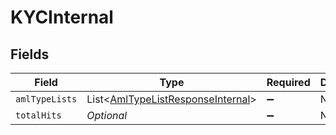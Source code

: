 # KYCInternal


## Fields

| Field                                                                                       | Type                                                                                        | Required                                                                                    | Description                                                                                 |
| ------------------------------------------------------------------------------------------- | ------------------------------------------------------------------------------------------- | ------------------------------------------------------------------------------------------- | ------------------------------------------------------------------------------------------- |
| `amlTypeLists`                                                                              | List<[AmlTypeListResponseInternal](../../models/components/AmlTypeListResponseInternal.md)> | :heavy_minus_sign:                                                                          | N/A                                                                                         |
| `totalHits`                                                                                 | *Optional<Long>*                                                                            | :heavy_minus_sign:                                                                          | N/A                                                                                         |